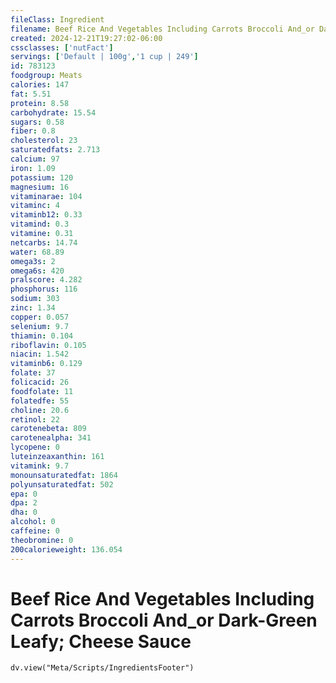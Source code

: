 ```yaml
---
fileClass: Ingredient
filename: Beef Rice And Vegetables Including Carrots Broccoli And_or Dark-Green Leafy; Cheese Sauce
created: 2024-12-21T19:27:02-06:00
cssclasses: ['nutFact']
servings: ['Default | 100g','1 cup | 249']
id: 783123
foodgroup: Meats
calories: 147
fat: 5.51
protein: 8.58
carbohydrate: 15.54
sugars: 0.58
fiber: 0.8
cholesterol: 23
saturatedfats: 2.713
calcium: 97
iron: 1.09
potassium: 120
magnesium: 16
vitaminarae: 104
vitaminc: 4
vitaminb12: 0.33
vitamind: 0.3
vitamine: 0.31
netcarbs: 14.74
water: 68.89
omega3s: 2
omega6s: 420
pralscore: 4.282
phosphorus: 116
sodium: 303
zinc: 1.34
copper: 0.057
selenium: 9.7
thiamin: 0.104
riboflavin: 0.105
niacin: 1.542
vitaminb6: 0.129
folate: 37
folicacid: 26
foodfolate: 11
folatedfe: 55
choline: 20.6
retinol: 22
carotenebeta: 809
carotenealpha: 341
lycopene: 0
luteinzeaxanthin: 161
vitamink: 9.7
monounsaturatedfat: 1864
polyunsaturatedfat: 502
epa: 0
dpa: 2
dha: 0
alcohol: 0
caffeine: 0
theobromine: 0
200calorieweight: 136.054
---
```


# Beef Rice And Vegetables Including Carrots Broccoli And_or Dark-Green Leafy; Cheese Sauce

```dataviewjs
dv.view("Meta/Scripts/IngredientsFooter")
```